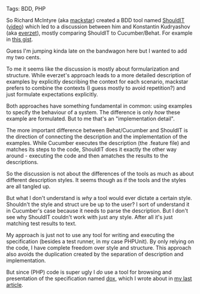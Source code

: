 Tags: BDD, PHP

So Richard McIntyre (aka [mackstar]) created a BDD tool named [ShouldIT] ([video]) which led to a discussion between him and Konstantin Kudryashov (aka [everzet]), mostly comparing ShouldIT to Cucumber/Behat. For example in [this gist][gist].

Guess I'm jumping kinda late on the bandwagon here but I wanted to add my two cents.

To me it seems like the discussion is mostly about formularization and structure. While everzet's approach leads to a more detailed description of examples by explicitly describing the context for each scenario, mackstar prefers to combine the contexts (I guess mostly to avoid repetition?) and just formulate expectations explicitly.

Both approaches have something fundamental in common: using examples to specify the behaviour of a system. The difference is only *how* these example are formulated. But to me that's an "implementation detail".

The more important difference between Behat/Cucumber and ShouldIT is the direction of connecting the description and the implementation of the examples. While Cucumber executes the description (the .feature file) and matches its steps to the code, ShouldIT does it exactly the other way around - executing the code and then amatches the results to the descriptions.

So the discussion is not about the differences of the tools as much as about different description styles. It seems though as if the tools and the styles are all tangled up.

But what I don't understand is *why* a tool would ever dictate a certain style. Shouldn't the style and struct ure be up to the user? I sort of understand it in Cucumber's case because it needs to parse the description. But I don't see why ShouldIT couldn't work with just any style. After all it's just matching test results to text.

My approach is just not to use any tool for writing and executing the specification (besides a test runner, in my case PHPUnit). By only relying on the code, I have complete freedom over style and structure. This approach also avoids the duplication created by the separation of description and implementation.

But since (PHP) code is super ugly I *do* use a tool for browsing and presentation of the specification named [dox], which I wrote about in [my last article][last].

[mackstar]: https://twitter.com/mackstar
[everzet]: https://twitter.com/everzet
[ShouldIT]: https://github.com/bbc-sport/ShouldIT/
[gist]: https://gist.github.com/icambridge/7694d6d7b0a987f6c33b
[dox]: http://dox.rtens.org
[last]: http://blog.rtens.org/specification-by-example.html
[video]: https://skillsmatter.com/skillscasts/5675-should-it-a-new-approach-to-bdd-pain-not-included